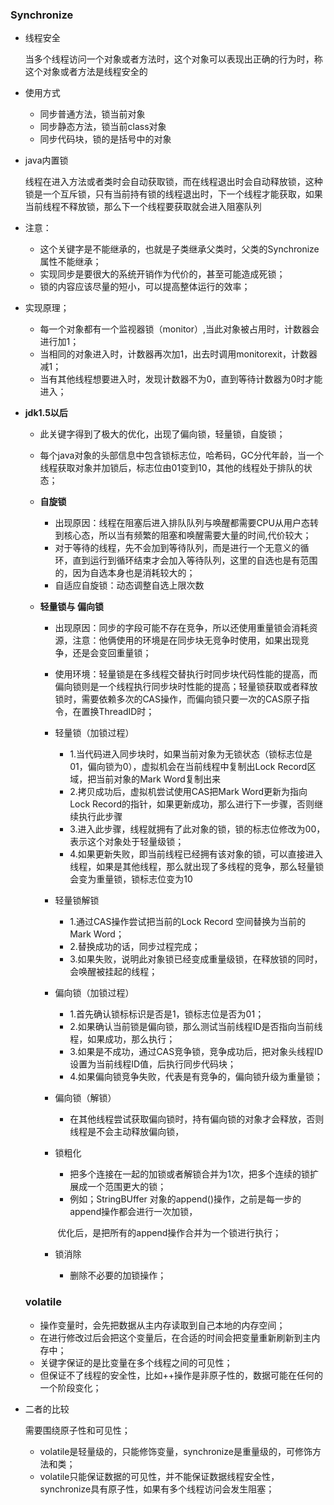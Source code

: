 ### Synchronize

* 线程安全

  当多个线程访问一个对象或者方法时，这个对象可以表现出正确的行为时，称这个对象或者方法是线程安全的

* 使用方式

  - 同步普通方法，锁当前对象
  - 同步静态方法，锁当前class对象
  - 同步代码块，锁的是括号中的对象

* java内置锁

  线程在进入方法或者类时会自动获取锁，而在线程退出时会自动释放锁，这种锁是一个互斥锁，只有当前持有锁的线程退出时，下一个线程才能获取，如果当前线程不释放锁，那么下一个线程要获取就会进入阻塞队列

* 注意：

  - 这个关键字是不能继承的，也就是子类继承父类时，父类的Synchronize属性不能继承；
  - 实现同步是要很大的系统开销作为代价的，甚至可能造成死锁；
  - 锁的内容应该尽量的短小，可以提高整体运行的效率；

* 实现原理；

  - 每一个对象都有一个监视器锁（monitor）,当此对象被占用时，计数器会进行加1；
  - 当相同的对象进入时，计数器再次加1，出去时调用monitorexit，计数器减1；
  - 当有其他线程想要进入时，发现计数器不为0，直到等待计数器为0时才能进入；

* **jdk1.5以后**

  - 此关键字得到了极大的优化，出现了偏向锁，轻量锁，自旋锁；

  - 每个java对象的头部信息中包含锁标志位，哈希码，GC分代年龄，当一个线程获取对象并加锁后，标志位由01变到10，其他的线程处于排队的状态；

  - **自旋锁**

    - 出现原因：线程在阻塞后进入排队队列与唤醒都需要CPU从用户态转到核心态，所以当有频繁的阻塞和唤醒需要大量的时间,代价较大；
    - 对于等待的线程，先不会加到等待队列，而是进行一个无意义的循环，直到运行到循环结束才会加入等待队列，这里的自选也是有范围的，因为自选本身也是消耗较大的；
    - 自适应自旋锁：动态调整自选上限次数

  - **轻量锁与 偏向锁**

    - 出现原因：同步的字段可能不存在竞争，所以还使用重量锁会消耗资源，注意：他俩使用的环境是在同步块无竞争时使用，如果出现竞争，还是会变回重量锁；

    - 使用环境：轻量锁是在多线程交替执行时同步块代码性能的提高，而偏向锁则是一个线程执行同步块时性能的提高；轻量锁获取或者释放锁时，需要依赖多次的CAS操作，而偏向锁只要一次的CAS原子指令，在置换ThreadID时；

    - 轻量锁（加锁过程）

      - 1.当代码进入同步块时，如果当前对象为无锁状态（锁标志位是01，偏向锁为0），虚拟机会在当前线程中复制出Lock Record区域，把当前对象的Mark Word复制出来
      - 2.拷贝成功后，虚拟机尝试使用CAS把Mark Word更新为指向Lock Record的指针，如果更新成功，那么进行下一步骤，否则继续执行此步骤
      - 3.进入此步骤，线程就拥有了此对象的锁，锁的标志位修改为00，表示这个对象处于轻量级锁；
      - 4.如果更新失败，即当前线程已经拥有该对象的锁，可以直接进入线程，如果是其他线程，那么就出现了多线程的竞争，那么轻量锁会变为重量锁，锁标志位变为10

    - 轻量锁解锁

      - 1.通过CAS操作尝试把当前的Lock Record 空间替换为当前的Mark Word；
      - 2.替换成功的话，同步过程完成；
      - 3.如果失败，说明此对象锁已经变成重量级锁，在释放锁的同时，会唤醒被挂起的线程；

    - 偏向锁（加锁过程）

      - 1.首先确认锁标标识是否是1，锁标志位是否为01；
      - 2.如果确认当前锁是偏向锁，那么测试当前线程ID是否指向当前线程，如果成功，那么执行；
      - 3.如果是不成功，通过CAS竞争锁，竞争成功后，把对象头线程ID设置为当前线程ID值，后执行同步代码块；
      - 4.如果偏向锁竞争失败，代表是有竞争的，偏向锁升级为重量锁；

    - 偏向锁（解锁）

      - 在其他线程尝试获取偏向锁时，持有偏向锁的对象才会释放，否则线程是不会主动释放偏向锁，

    - 锁粗化

      - 把多个连接在一起的加锁或者解锁合并为1次，把多个连续的锁扩展成一个范围更大的锁；
      - 例如；StringBUffer 对象的append()操作，之前是每一步的append操作都会进行一次加锁，

      ​        优化后，是把所有的append操作合并为一个锁进行执行；

    - 锁消除

      - 删除不必要的加锁操作；

  ### **volatile**

  - 操作变量时，会先把数据从主内存读取到自己本地的内存空间；
  - 在进行修改过后会把这个变量后，在合适的时间会把变量重新刷新到主内存中；
  - 关键字保证的是比变量在多个线程之间的可见性；
  - 但保证不了线程的安全性，比如++操作是非原子性的，数据可能在任何的一个阶段变化；

* 二者的比较

  需要围绕原子性和可见性；

  - volatile是轻量级的，只能修饰变量，synchronize是重量级的，可修饰方法和类；
  - volatile只能保证数据的可见性，并不能保证数据线程安全性，synchronize具有原子性，如果有多个线程访问会发生阻塞；